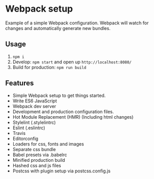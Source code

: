 # Webpack setup

Example of a simple Webpack configuration. Webpack will watch for changes and automatically generate new bundles.

## Usage

1. `npm i`
2. Develop: `npm start` and open up `http://localhost:8080/`
3. Build for production: `npm run build`

## Features
+ Simple Webpack setup to get things started.
+ Write ES6 JavaScript
+ Webpack dev server
+ Development and production configuration files.
+ Hot Module Replacement (HMR) (Including html changes)
+ Stylelint (.stylelintrc)
+ Eslint (.eslintrc)
+ Travis
+ Editorconfig
+ Loaders for css, fonts and images
+ Separate css bundle
+ Babel presets via .babelrc
+ Minified production build
+ Hashed css and js files
+ Postcss with plugin setup via postcss.config.js

